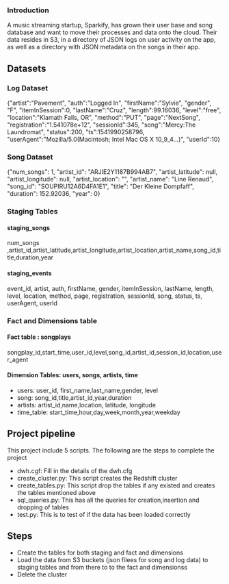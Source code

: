 ###  Introduction

A music streaming startup, Sparkify, has grown their user base and song database and want to move their processes and data onto the cloud. Their data resides in S3, in a directory of JSON logs on user activity on the app, as well as a directory with JSON metadata on the songs in their app.

## Datasets

### Log Dataset

{"artist":"Pavement", "auth":"Logged In", "firstName":"Sylvie", "gender", "F", "itemInSession":0, "lastName":"Cruz", "length":99.16036, "level":"free", "location":"Klamath Falls, OR", "method":"PUT", "page":"NextSong", "registration":"1.541078e+12", "sessionId":345, "song":"Mercy:The Laundromat", "status":200, "ts":1541990258796, "userAgent":"Mozilla/5.0(Macintosh; Intel Mac OS X 10_9_4...)", "userId":10}

### Song Dataset

{"num_songs": 1, "artist_id": "ARJIE2Y1187B994AB7", "artist_latitude": null, "artist_longitude": null, "artist_location": "", "artist_name": "Line Renaud", "song_id": "SOUPIRU12A6D4FA1E1", "title": "Der Kleine Dompfaff", "duration": 152.92036, "year": 0}


### Staging Tables

#### staging_songs
num_songs ,artist_id,artist_latitude,artist_longitude,artist_location,artist_name,song_id,title,duration,year

#### staging_events
event_id, artist, auth, firstName, gender, itemInSession, lastName, length, level, location, method, page, 
registration, sessionId, song, status, ts, userAgent, userId

### Fact and Dimensions table

#### Fact table : songplays
songplay_id,start_time,user_id,level,song_id,artist_id,session_id,location,user_agent

#### Dimension Tables: users, songs, artists, time

- users: user_id, first_name,last_name,gender, level
- song: song_id,title,artist_id,year,duration
- artists: artist_id,name,location, latitude, longitude
- time_table: start_time,hour,day,week,month,year,weekday


## Project pipeline
This project include 5 scripts. The following are the steps to complete the project
- dwh.cgf: Fill in the details of the dwh.cfg 
- create_cluster.py: This script creates the Redshift cluster
- create_tables.py: This script drop the tables if any existed and creates the tables mentioned above
- sql_queries.py: This has all the queries for creation,insertion and dropping of tables
- test.py: This is to test of if the data has been loaded correctly

## Steps
- Create the tables for both staging and fact and dimensions
- Load the data from S3 buckets (json filees for song and log data) to staging tables and from there to to the fact and dimensionss
- Delete the cluster

